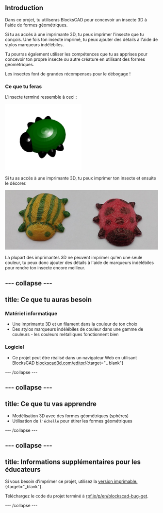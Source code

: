 ## Introduction

Dans ce projet, tu utiliseras BlocksCAD pour concevoir un insecte 3D à l'aide de formes géométriques.

Si tu as accès à une imprimante 3D, tu peux imprimer l'insecte que tu conçois. Une fois ton insecte imprimé, tu peux ajouter des détails à l'aide de stylos marqueurs indélébiles.

Tu pourras également utiliser les compétences que tu as apprises pour concevoir ton propre insecte ou autre créature en utilisant des formes géométriques.

Les insectes font de grandes récompenses pour le débogage !

### Ce que tu feras

L'insecte terminé ressemble à ceci :

![capture d'écran](images/bug-complete.png)

Si tu as accès à une imprimante 3D, tu peux imprimer ton insecte et ensuite le décorer.

![Projet complet](images/bug-showcase.png)

La plupart des imprimantes 3D ne peuvent imprimer qu'en une seule couleur, tu peux donc ajouter des détails à l'aide de marqueurs indélébiles pour rendre ton insecte encore meilleur.

--- collapse ---
---
title: Ce que tu auras besoin
---

### Matériel informatique

+ Une imprimante 3D et un filament dans la couleur de ton choix
+ Des stylos marqueurs indélébiles de couleur dans une gamme de couleurs - les couleurs métalliques fonctionnent bien

### Logiciel

+ Ce projet peut être réalisé dans un navigateur Web en utilisant BlocksCAD [blockscad3d.com/editor/](https://www.blockscad3d.com/editor){:target="_ blank"}

--- /collapse ---

--- collapse ---
---
title: Ce que tu vas apprendre
---

+ Modélisation 3D avec des formes géométriques (sphères)
+ Utilisation de `l'échelle` pour étirer les formes géométriques

--- /collapse ---

--- collapse ---
---
title: Informations supplémentaires pour les éducateurs
---

Si vous besoin d'imprimer ce projet, utilisez la [version imprimable.](https://projects.raspberrypi.org/en/projects/blockscad-bug/print){:target="_blank"}.

Téléchargez le code du projet terminé à [rpf.io/p/en/blockscad-bug-get](http://rpf.io/p/en/blockscad-bug-get).

--- /collapse ---
